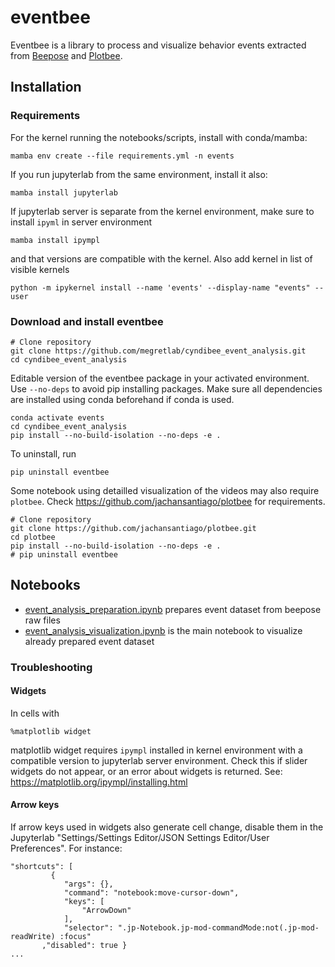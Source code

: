 # eventbee
Eventbee is a library to process and visualize behavior events extracted from [Beepose](https://github.com/jachansantiago/beepose) and [Plotbee](https://github.com/jachansantiago/plotbee).

## Installation

### Requirements

For the kernel running the notebooks/scripts, install with conda/mamba:
```
mamba env create --file requirements.yml -n events
```

If you run jupyterlab from the same environment, install it also:
```
mamba install jupyterlab
```

If jupyterlab server is separate from the kernel environment, make sure to install `ipyml` in server environment
```
mamba install ipympl
```
and that versions are compatible with the kernel. Also add kernel in list of visible kernels
```
python -m ipykernel install --name 'events' --display-name "events" --user
```


### Download and install eventbee

```
# Clone repository
git clone https://github.com/megretlab/cyndibee_event_analysis.git
cd cyndibee_event_analysis
```

Editable version of the eventbee package in your activated environment. 
Use `--no-deps` to avoid pip installing packages. Make sure all dependencies are installed using conda beforehand if conda is used.
```
conda activate events
cd cyndibee_event_analysis
pip install --no-build-isolation --no-deps -e .
```

To uninstall, run
```
pip uninstall eventbee
```

Some notebook using detailled visualization of the videos may also require `plotbee`. Check https://github.com/jachansantiago/plotbee for requirements.
```
# Clone repository
git clone https://github.com/jachansantiago/plotbee.git
cd plotbee
pip install --no-build-isolation --no-deps -e .
# pip uninstall eventbee
```

## Notebooks

- [event_analysis_preparation.ipynb](notebooks/event_analysis_preparation.ipynb)  prepares event dataset from beepose raw files
- [event_analysis_visualization.ipynb](notebooks/event_analysis_visualization.ipynb)  is the main notebook to visualize already prepared event dataset


### Troubleshooting

#### Widgets

In cells with
```
%matplotlib widget
```
matplotlib widget requires `ipympl` installed in kernel environment with a compatible version to jupyterlab server environment.
Check this if slider widgets do not appear, or an error about widgets is returned.
See: https://matplotlib.org/ipympl/installing.html

#### Arrow keys

If arrow keys used in widgets also generate cell change, disable them in the Jupyterlab "Settings/Settings Editor/JSON Settings Editor/User Preferences". For instance:
```
"shortcuts": [
         {
            "args": {},
            "command": "notebook:move-cursor-down",
            "keys": [
                "ArrowDown"
            ],
            "selector": ".jp-Notebook.jp-mod-commandMode:not(.jp-mod-readWrite) :focus"
       ,"disabled": true }
...
``` 

